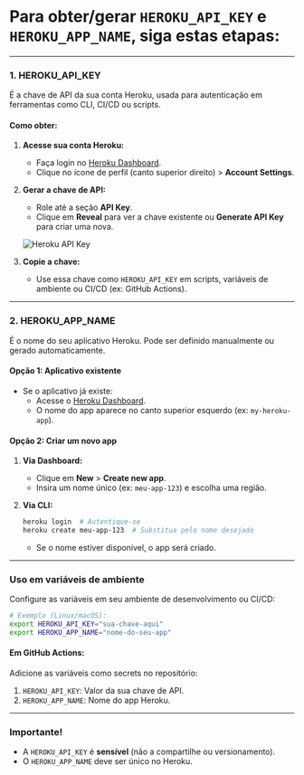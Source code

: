 # Para obter/gerar `HEROKU_API_KEY` e `HEROKU_APP_NAME`, siga estas etapas:

---

### **1. HEROKU_API_KEY**
É a chave de API da sua conta Heroku, usada para autenticação em ferramentas como CLI, CI/CD ou scripts.

#### **Como obter:**
1. **Acesse sua conta Heroku:**
    - Faça login no [Heroku Dashboard](https://dashboard.heroku.com).
    - Clique no ícone de perfil (canto superior direito) > **Account Settings**.

2. **Gerar a chave de API:**
    - Role até a seção **API Key**.
    - Clique em **Reveal** para ver a chave existente ou **Generate API Key** para criar uma nova.

   ![Heroku API Key](https://assets.heroku.com/screenshots/3b9c0a40-5e1e-11e8-8827-478d1c6dff27)

3. **Copie a chave:**
    - Use essa chave como `HEROKU_API_KEY` em scripts, variáveis de ambiente ou CI/CD (ex: GitHub Actions).

---

### **2. HEROKU_APP_NAME**
É o nome do seu aplicativo Heroku. Pode ser definido manualmente ou gerado automaticamente.

#### **Opção 1: Aplicativo existente**
- Se o aplicativo já existe:
    - Acesse o [Heroku Dashboard](https://dashboard.heroku.com).
    - O nome do app aparece no canto superior esquerdo (ex: `my-heroku-app`).

#### **Opção 2: Criar um novo app**
1. **Via Dashboard:**
    - Clique em **New** > **Create new app**.
    - Insira um nome único (ex: `meu-app-123`) e escolha uma região.

2. **Via CLI:**
   ```bash
   heroku login  # Autentique-se
   heroku create meu-app-123  # Substitua pelo nome desejado
   ```
    - Se o nome estiver disponível, o app será criado.

---

### **Uso em variáveis de ambiente**
Configure as variáveis em seu ambiente de desenvolvimento ou CI/CD:

```bash
# Exemplo (Linux/macOS):
export HEROKU_API_KEY="sua-chave-aqui"
export HEROKU_APP_NAME="nome-do-seu-app"
```

#### **Em GitHub Actions:**
Adicione as variáveis como secrets no repositório:
1. `HEROKU_API_KEY`: Valor da sua chave de API.
2. `HEROKU_APP_NAME`: Nome do app Heroku.

---

### **Importante!**
- A `HEROKU_API_KEY` é **sensível** (não a compartilhe ou versionamento).
- O `HEROKU_APP_NAME` deve ser único no Heroku.
